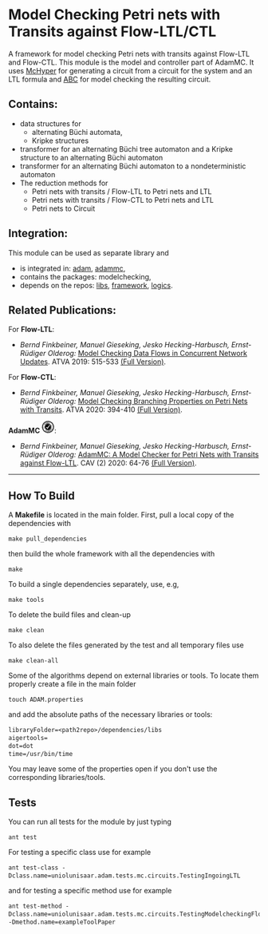 Model Checking Petri nets with Transits against Flow-LTL/CTL
============================================================
A framework for model checking Petri nets with transits against Flow-LTL and Flow-CTL.
This module is the model and controller part of AdamMC.
It uses
[McHyper](https://github.com/reactive-systems/MCHyper) for generating a circuit from a circuit for the system and an LTL formula and
[ABC](https://people.eecs.berkeley.edu/~alanmi/abc/) for model checking the resulting circuit.

Contains:
---------
- data structures for
  * alternating Büchi automata,
  * Kripke structures
- transformer for an alternating Büchi tree automaton and a Kripke structure to an alternating Büchi automaton
- transformer for an alternating Büchi automaton to a nondeterministic automaton
- The reduction methods for
  * Petri nets with transits / Flow-LTL to Petri nets and LTL
  * Petri nets with transits / Flow-CTL to Petri nets and LTL
  * Petri nets to Circuit
  
Integration:
------------
This module can be used as separate library and
- is integrated in: [adam](https://github.com/adamtool/adam), [adammc](https://github.com/adamtool/adammc),
- contains the packages: modelchecking,
- depends on the repos: [libs](https://github.com/adamtool/libs), [framework](https://github.com/adamtool/framework), [logics](https://github.com/adamtool/logics).

Related Publications:
---------------------
For **Flow-LTL**:
- _Bernd Finkbeiner, Manuel Gieseking, Jesko Hecking-Harbusch, Ernst-Rüdiger Olderog:_
  [Model Checking Data Flows in Concurrent Network Updates](https://doi.org/10.1007/978-3-030-31784-3_30). ATVA 2019: 515-533 [(Full Version)](http://arxiv.org/abs/1907.11061).
  
For **Flow-CTL**:
- _Bernd Finkbeiner, Manuel Gieseking, Jesko Hecking-Harbusch, Ernst-Rüdiger Olderog:_
  [Model Checking Branching Properties on Petri Nets with Transits](
https://doi.org/10.1007/978-3-030-59152-6_22). ATVA 2020: 394-410 [(Full Version)](https://arxiv.org/abs/2007.07235). 

**AdamMC** <img src="./doc/images/aec-badge-cav_trans.png" alt="CAV Artifact Evaluation Badge" width="25mm" height="25mm">:
- _Bernd Finkbeiner, Manuel Gieseking, Jesko Hecking-Harbusch, Ernst-Rüdiger Olderog:_
  [AdamMC: A Model Checker for Petri Nets with Transits against Flow-LTL](https://doi.org/10.1007/978-3-030-53291-8_5). CAV (2) 2020: 64-76 [(Full Version)](https://arxiv.org/abs/2005.07130).

------------------------------------

How To Build
------------
A __Makefile__ is located in the main folder.
First, pull a local copy of the dependencies with
```
make pull_dependencies
```
then build the whole framework with all the dependencies with
```
make
```
To build a single dependencies separately, use, e.g,
```
make tools
```
To delete the build files and clean-up
```
make clean
```
To also delete the files generated by the test and all temporary files use
```
make clean-all
```
Some of the algorithms depend on external libraries or tools. To locate them properly create a file in the main folder
```
touch ADAM.properties
```
and add the absolute paths of the necessary libraries or tools:
```
libraryFolder=<path2repo>/dependencies/libs
aigertools=
dot=dot
time=/usr/bin/time
```
You may leave some of the properties open if you don't use the corresponding libraries/tools.

Tests
-----
You can run all tests for the module by just typing
```
ant test
```
For testing a specific class use for example
```
ant test-class -Dclass.name=uniolunisaar.adam.tests.mc.circuits.TestingIngoingLTL
```
and for testing a specific method use for example
```
ant test-method -Dclass.name=uniolunisaar.adam.tests.mc.circuits.TestingModelcheckingFlowLTLParallel -Dmethod.name=exampleToolPaper
```
